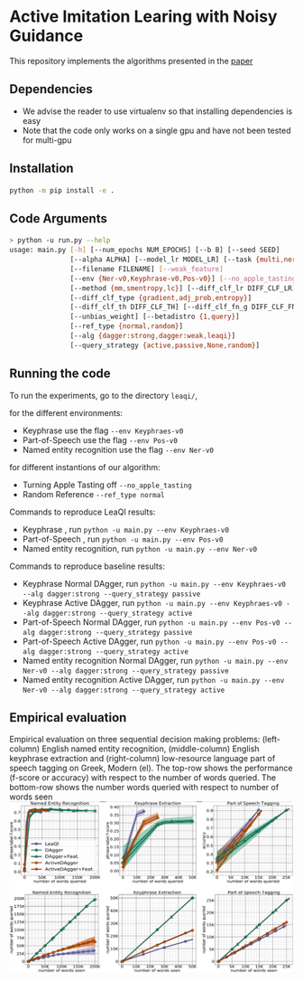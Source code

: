 # Active Imitation Learing with Noisy Guidance

This repository implements the algorithms presented in the [paper]()

## Dependencies

* We advise the reader to use virtualenv so that installing dependencies is easy
* Note that the code only works on a single gpu and have not been tested for multi-gpu

## Installation

```bash
python -m pip install -e .
```

## Code Arguments 

```bash
> python -u run.py --help
usage: main.py [-h] [--num_epochs NUM_EPOCHS] [--b B] [--seed SEED]
               [--alpha ALPHA] [--model_lr MODEL_LR] [--task {multi,ner,gym}]
               [--filename FILENAME] [--weak_feature]
               [--env {Ner-v0,Keyphrase-v0,Pos-v0}] [--no_apple_tasting]
               [--method {mm,smentropy,lc}] [--diff_clf_lr DIFF_CLF_LR]
               [--diff_clf_type {gradient,adj_prob,entropy}]
               [--diff_clf_th DIFF_CLF_TH] [--diff_clf_fn_g DIFF_CLF_FN_G]
               [--unbias_weight] [--betadistro {1,query}]
               [--ref_type {normal,random}]
               [--alg {dagger:strong,dagger:weak,leaqi}]
               [--query_strategy {active,passive,None,random}]
```

## Running the code

To run the experiments, go to the directory `leaqi/`,

for the different environments:
  * Keyphrase use the flag `--env Keyphraes-v0`
  * Part-of-Speech use the flag `--env Pos-v0`
  * Named entity recognition use the flag `--env Ner-v0`
  
for different instantions of our algorithm:
  * Turning Apple Tasting off `--no_apple_tasting`
  * Random Reference `--ref_type normal`
  
Commands to reproduce LeaQI results:
  * Keyphrase , run `python -u main.py --env Keyphraes-v0`
  * Part-of-Speech , run `python -u main.py --env Pos-v0`
  * Named entity recognition, run `python -u main.py --env Ner-v0`
  
Commands to reproduce baseline results:
  * Keyphrase Normal DAgger, run `python -u main.py --env Keyphraes-v0 --alg dagger:strong --query_strategy passive`
  * Keyphrase Active DAgger, run `python -u main.py --env Keyphraes-v0 --alg dagger:strong --query_strategy active`
  * Part-of-Speech Normal DAgger, run `python -u main.py --env Pos-v0 --alg dagger:strong --query_strategy passive`
  * Part-of-Speech Active DAgger, run `python -u main.py --env Pos-v0 --alg dagger:strong --query_strategy active`
  * Named entity recognition Normal DAgger, run `python -u main.py --env Ner-v0 --alg dagger:strong --query_strategy passive`
  * Named entity recognition Active DAgger, run `python -u main.py --env Ner-v0 --alg dagger:strong --query_strategy active`
  
  
## Empirical evaluation
Empirical evaluation on three sequential decision making problems: (left-column) English named entity recognition, (middle-column) English keyphrase extraction and (right-column) low-resource language part of speech tagging on Greek, Modern (el).         The top-row shows the performance (f-score or accuracy) with respect to the number of words queried. The bottom-row shows the number words queried with respect to number of words seen
![Empirical evaluation](pngs/main_plot.png)
